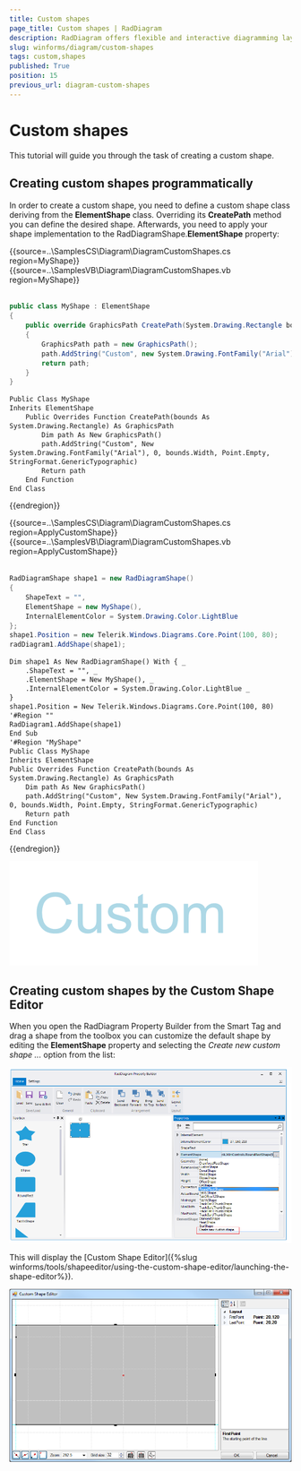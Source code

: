 ```yaml
---
title: Custom shapes
page_title: Custom shapes | RadDiagram
description: RadDiagram offers flexible and interactive diagramming layouts for your rich data-visualization applications. 
slug: winforms/diagram/custom-shapes
tags: custom,shapes
published: True
position: 15
previous_url: diagram-custom-shapes
---
```


# Custom shapes



This tutorial will guide you through the task of creating a custom shape.

## Creating custom shapes programmatically

In order to create a custom shape, you need to define a custom shape class deriving from the __ElementShape__ class. Overriding its __CreatePath__ method you can define the desired shape. Afterwards, you need to apply your shape implementation to the RadDiagramShape.__ElementShape__ property: 

{{source=..\SamplesCS\Diagram\DiagramCustomShapes.cs region=MyShape}} 
{{source=..\SamplesVB\Diagram\DiagramCustomShapes.vb region=MyShape}} 

````C#
    
public class MyShape : ElementShape
{
    public override GraphicsPath CreatePath(System.Drawing.Rectangle bounds)
    {
        GraphicsPath path = new GraphicsPath();
        path.AddString("Custom", new System.Drawing.FontFamily("Arial"), 0, bounds.Width, Point.Empty, StringFormat.GenericTypographic);
        return path;
    }
}

````
````VB.NET
Public Class MyShape
Inherits ElementShape
    Public Overrides Function CreatePath(bounds As System.Drawing.Rectangle) As GraphicsPath
        Dim path As New GraphicsPath()
        path.AddString("Custom", New System.Drawing.FontFamily("Arial"), 0, bounds.Width, Point.Empty, StringFormat.GenericTypographic)
        Return path
    End Function
End Class

````

{{endregion}} 
 

{{source=..\SamplesCS\Diagram\DiagramCustomShapes.cs region=ApplyCustomShape}} 
{{source=..\SamplesVB\Diagram\DiagramCustomShapes.vb region=ApplyCustomShape}} 

````C#
            
RadDiagramShape shape1 = new RadDiagramShape()
{
    ShapeText = "",
    ElementShape = new MyShape(),
    InternalElementColor = System.Drawing.Color.LightBlue
};
shape1.Position = new Telerik.Windows.Diagrams.Core.Point(100, 80);
radDiagram1.AddShape(shape1);

````
````VB.NET
Dim shape1 As New RadDiagramShape() With { _
    .ShapeText = "", _
    .ElementShape = New MyShape(), _
    .InternalElementColor = System.Drawing.Color.LightBlue _
}
shape1.Position = New Telerik.Windows.Diagrams.Core.Point(100, 80)
'#Region ""
RadDiagram1.AddShape(shape1)
End Sub
'#Region "MyShape"
Public Class MyShape
Inherits ElementShape
Public Overrides Function CreatePath(bounds As System.Drawing.Rectangle) As GraphicsPath
    Dim path As New GraphicsPath()
    path.AddString("Custom", New System.Drawing.FontFamily("Arial"), 0, bounds.Width, Point.Empty, StringFormat.GenericTypographic)
    Return path
End Function
End Class

````

{{endregion}} 


![diagram-custom-shapes 001](images/diagram-custom-shapes001.png)

## Creating custom shapes by the Custom Shape Editor

When you open the RadDiagram Property Builder from the Smart Tag and drag a shape from the toolbox you can customize the default shape  by editing the __ElementShape__ property and selecting the *Create new custom shape ...* option from the list:

![diagram-custom-shapes 002](images/diagram-custom-shapes002.png)

This will display the [Custom Shape Editor]({%slug winforms/tools/shapeeditor/using-the-custom-shape-editor/launching-the-shape-editor%}).
        
![diagram-custom-shapes 003](images/diagram-custom-shapes003.png)
